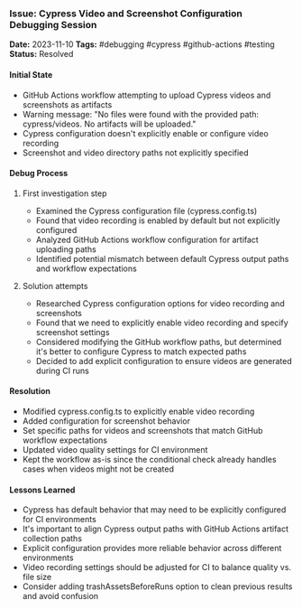 ### Issue: Cypress Video and Screenshot Configuration Debugging Session
**Date:** 2023-11-10
**Tags:** #debugging #cypress #github-actions #testing
**Status:** Resolved

#### Initial State
- GitHub Actions workflow attempting to upload Cypress videos and screenshots as artifacts
- Warning message: "No files were found with the provided path: cypress/videos. No artifacts will be uploaded."
- Cypress configuration doesn't explicitly enable or configure video recording
- Screenshot and video directory paths not explicitly specified

#### Debug Process
1. First investigation step
   - Examined the Cypress configuration file (cypress.config.ts)
   - Found that video recording is enabled by default but not explicitly configured
   - Analyzed GitHub Actions workflow configuration for artifact uploading paths
   - Identified potential mismatch between default Cypress output paths and workflow expectations

2. Solution attempts
   - Researched Cypress configuration options for video recording and screenshots
   - Found that we need to explicitly enable video recording and specify screenshot settings
   - Considered modifying the GitHub workflow paths, but determined it's better to configure Cypress to match expected paths
   - Decided to add explicit configuration to ensure videos are generated during CI runs

#### Resolution
- Modified cypress.config.ts to explicitly enable video recording
- Added configuration for screenshot behavior
- Set specific paths for videos and screenshots that match GitHub workflow expectations
- Updated video quality settings for CI environment
- Kept the workflow as-is since the conditional check already handles cases when videos might not be created

#### Lessons Learned
- Cypress has default behavior that may need to be explicitly configured for CI environments
- It's important to align Cypress output paths with GitHub Actions artifact collection paths
- Explicit configuration provides more reliable behavior across different environments
- Video recording settings should be adjusted for CI to balance quality vs. file size
- Consider adding trashAssetsBeforeRuns option to clean previous results and avoid confusion
```
